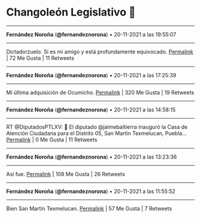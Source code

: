 # Changoleón Legislativo 🙈
*****
**Fernández Noroña** (**@fernandeznorona**) • 20-11-2021 a las 19:55:07
*****
Dictadorzuelo. Sí es mi amigo y está profundamente equivocado.
[Permalink](https://twitter.com/fernandeznorona/status/1462268311161356293) | 72 Me Gusta | 11 Retweets
*****
**Fernández Noroña** (**@fernandeznorona**) • 20-11-2021 a las 17:25:39
*****
Mi última adquisición de Ocumicho.
[Permalink](https://twitter.com/fernandeznorona/status/1462230694080356354) | 320 Me Gusta | 19 Retweets
*****
**Fernández Noroña** (**@fernandeznorona**) • 20-11-2021 a las 14:58:15
*****
RT @DiputadosPTLXV: 📸 El diputado @jaimebaltierra inauguró la Casa de Atención Ciudadana para el Distrito 05, San Martín Texmelucan, Puebla…
[Permalink](https://twitter.com/fernandeznorona/status/1462193602554126341) | 0 Me Gusta | 11 Retweets
*****
**Fernández Noroña** (**@fernandeznorona**) • 20-11-2021 a las 13:23:36
*****
Así fue.
[Permalink](https://twitter.com/fernandeznorona/status/1462169783609221128) | 108 Me Gusta | 26 Retweets
*****
**Fernández Noroña** (**@fernandeznorona**) • 20-11-2021 a las 11:55:52
*****
Bien San Martín Texmelucan.
[Permalink](https://twitter.com/fernandeznorona/status/1462147702020399107) | 57 Me Gusta | 7 Retweets